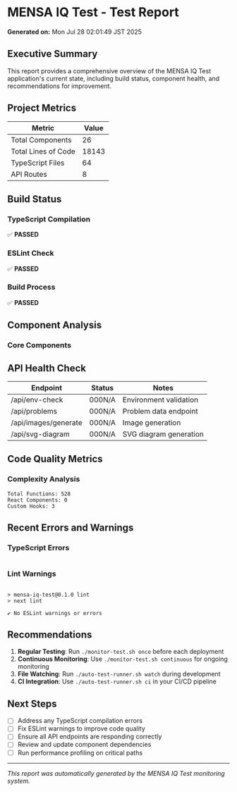 # MENSA IQ Test - Test Report

**Generated on:** Mon Jul 28 02:01:49 JST 2025

## Executive Summary

This report provides a comprehensive overview of the MENSA IQ Test application's current state, including build status, component health, and recommendations for improvement.

## Project Metrics

| Metric | Value |
|--------|--------|
| Total Components | 26 |
| Total Lines of Code | 18143 |
| TypeScript Files | 64 |
| API Routes | 8 |

## Build Status

### TypeScript Compilation
✅ **PASSED**

### ESLint Check
✅ **PASSED**

### Build Process
✅ **PASSED**

## Component Analysis

### Core Components

## API Health Check

| Endpoint | Status | Notes |
|----------|--------|-------|
| /api/env-check | 000N/A | Environment validation |
| /api/problems | 000N/A | Problem data endpoint |
| /api/images/generate | 000N/A | Image generation |
| /api/svg-diagram | 000N/A | SVG diagram generation |

## Code Quality Metrics

### Complexity Analysis
```
Total Functions: 528
React Components: 0
Custom Hooks: 3
```

## Recent Errors and Warnings

### TypeScript Errors
```

```

### Lint Warnings
```

> mensa-iq-test@0.1.0 lint
> next lint

✔ No ESLint warnings or errors
```

## Recommendations

1. **Regular Testing**: Run `./monitor-test.sh once` before each deployment
2. **Continuous Monitoring**: Use `./monitor-test.sh continuous` for ongoing monitoring
3. **File Watching**: Run `./auto-test-runner.sh watch` during development
4. **CI Integration**: Use `./auto-test-runner.sh ci` in your CI/CD pipeline

## Next Steps

- [ ] Address any TypeScript compilation errors
- [ ] Fix ESLint warnings to improve code quality
- [ ] Ensure all API endpoints are responding correctly
- [ ] Review and update component dependencies
- [ ] Run performance profiling on critical paths

---
*This report was automatically generated by the MENSA IQ Test monitoring system.*
